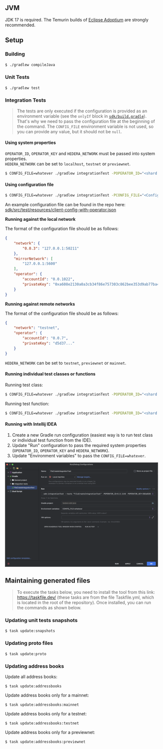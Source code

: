 ## JVM
JDK 17 is required. The Temurin builds of [Eclipse Adoptium](https://adoptium.net/) are strongly recommended.

## Setup

### Building

```sh
$ ./gradlew compileJava
```

### Unit Tests

```sh
$ ./gradlew test
```

### Integration Tests

> The tests are only executed if the configuration is provided
> as an environment variable (see the `onlyIf` block in [`sdk/build.gradle`](../../sdk/build.gradle)).
> That's why we need to pass the configuration file at the beginning of the command.
> The `CONFIG_FILE` environment variable is not used, so you can provide any value,
> but it should not be `null`.

#### Using system properties
`OPERATOR_ID`, `OPERATOR_KEY` and `HEDERA_NETWORK` must be passed into system properties.\
`HEDERA_NETWORK` can be set to `localhost`, `testnet` or `previewnet`.

```sh
$ CONFIG_FILE=whatever ./gradlew integrationTest -POPERATOR_ID="<shard.realm.num>" -POPERATOR_KEY="<PrivateKey>" -PHEDERA_NETWORK="<network>"
```

#### Using configuration file

```sh
$ CONFIG_FILE=whatever ./gradlew integrationTest -PCONFIG_FILE="<ConfigurationFilePath>"
```

An example configuration file can be found in the repo here:
[sdk/src/test/resources/client-config-with-operator.json](../../sdk/src/test/resources/client-config-with-operator.json)

**Running against the local network**

The format of the configuration file should be as follows:
```json
{
    "network": {
        "0.0.3": "127.0.0.1:50211"
    },
    "mirrorNetwork": [
        "127.0.0.1:5600"
    ],
    "operator": {
        "accountId": "0.0.1022",
        "privateKey": "0xa608e2130a0a3cb34f86e757303c862bee353d9ab77ba4387ec084f881d420d4"
    }
}

```

**Running against remote networks**

The format of the configuration file should be as follows:
```json
{
    "network": "testnet",
    "operator": {
        "accountId": "0.0.7",
        "privateKey": "d5d37..."
    }
}
```

`HEDERA_NETWORK` can be set to `testnet`, `previewnet` or `mainnet`.

#### Running individual test classes or functions

Running test class:
```sh
$ CONFIG_FILE=whatever ./gradlew integrationTest -POPERATOR_ID="<shard.realm.num>" -POPERATOR_KEY="<PrivateKey>" -PHEDERA_NETWORK="testnet" --tests "<TestClass>"
```

Running test function:
```sh
$ CONFIG_FILE=whatever ./gradlew integrationTest -POPERATOR_ID="<shard.realm.num>" -POPERATOR_KEY="<PrivateKey>" -PHEDERA_NETWORK="testnet" --tests "<TestClass.functionName>"
```

#### Running with Intellij IDEA
1. Create a new Gradle run configuration (easiest way is to run test class or individual test function from the IDE).
2. Update "Run" configuration to pass the required system properties (`OPERATOR_ID`, `OPERATOR_KEY` and `HEDERA_NETWORK`).
3. Update "Environment variables" to pass the `CONFIG_FILE=whatever`.
<img src="../assets/intellij-integration-tests.png">

## Maintaining generated files
>To execute the tasks below, you need to install the tool from this link: https://taskfile.dev/
> (these tasks are from the file Taskfile.yml, which is located in the root of the repository).
> Once installed, you can run the commands as shown below.

### Updating unit tests snapshots
```shell
$ task update:snapshots
```

### Updating proto files
```shell
$ task update:proto
```

### Updating address books
Update all address books:
```shell
$ task update:addressbooks
```
Update address books only for a mainnet:
```shell
$ task update:addressbooks:mainnet
```
Update address books only for a testnet:
```shell
$ task update:addressbooks:testnet
```
Update address books only for a previewnet:
```shell
$ task update:addressbooks:previewnet
```

